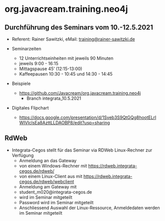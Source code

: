 # org.javacream.training.neo4j

## Durchführung des Seminars vom 10.-12.5.2021

* Referent: Rainer Sawitzki, eMail: training@rainer-sawitzki.de

* Seminarzeiten
  * 12 Unterrichtseinheiten mit jeweils 90 Minuten
  * jeweils 9:00 - 16:15
  * Mittagspause 45’ (12:15-13:00)
  * Kaffeepausen 10:30 - 10:45 und 14:30 - 14:45

* Beispiele
  * https://github.com/Javacream/org.javacream.training.neo4j
    *  Branch integrata_10.5.2021
    
* Digitales Flipchart
  * https://docs.google.com/presentation/d/1Sveb3S9QtGQg8hootELrIWIVIclsEa8AzttLLDAOBP8/edit?usp=sharing

## RdWeb

* Integrata-Cegos stellt für das Seminar via RDWeb Linux-Rechner zur Verfügung
  * Anmeldung an das Gateway 
  *   von einem Windows-Rechner mit https://rdweb.integrata-cegos.de/rdweb/
  *   von einem Linux-Client aus mit https://rdweb.integrata-cegos.de/rdweb/webclient
  * Anmeldung am Gateway mit
  *   student_m020<nummer>@integrata-cegos.de  
    *   <nummer> wird im Seminar mitgeteilt
  *  Password wird im Seminar mitgeteilt
  *  Anschliessend Auswahl der Linux-Ressource, Anmeldedaten werden im Seminar mitgeteilt  
